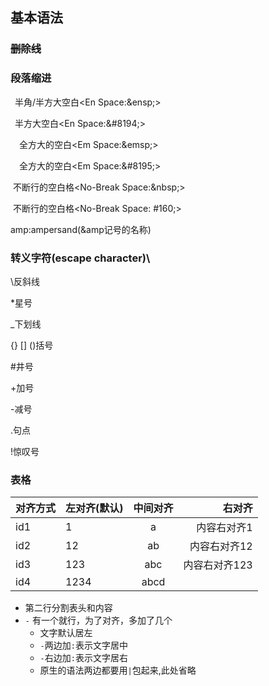 ## 基本语法

### ~~删除线~~

### 段落缩进

&ensp;半角/半方大空白<En Space:&amp;ensp;>

&#8194;半方大空白<En Space:&amp;#8194;>

&emsp;全方大的空白<Em Space:&amp;emsp;>

&#8195;全方大的空白<Em Space:&amp;#8195;>

&nbsp;不断行的空白格<No-Break Space:&amp;nbsp;>

&#160;不断行的空白格<No-Break Space:&nbsp;#160;>

amp:ampersand(&amp记号的名称)

### 转义字符(escape character)\

\\反斜线

\*星号

\_下划线

\{\} \[\] \(\)括号

\#井号

\+加号

\-减号

\.句点

\!惊叹号

### 表格

对齐方式|左对齐(默认)|中间对齐|右对齐
---|---|:---:|---:
id1|1|a|内容右对齐1
id2|12|ab|内容右对齐12
id3|123|abc|内容右对齐123
id4|1234|abcd

* 第二行分割表头和内容
* `-` 有一个就行，为了对齐，多加了几个
  * 文字默认居左
  * `-`两边加`:`表示文字居中
  * `-`右边加`:`表示文字居右
  * 原生的语法两边都要用`|`包起来,此处省略


